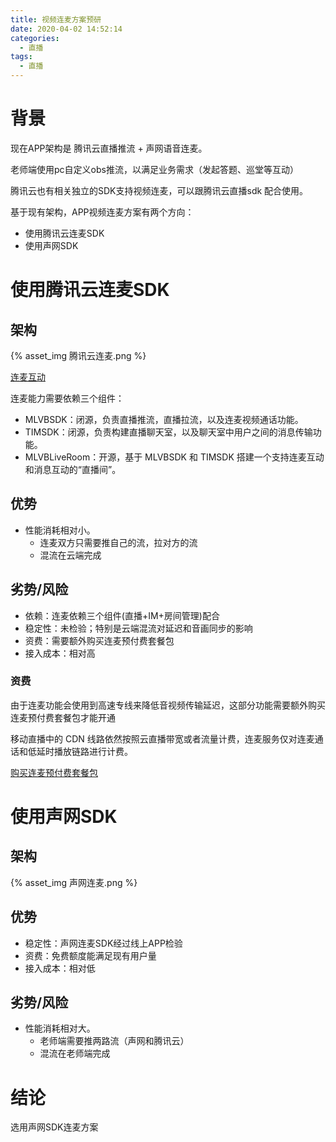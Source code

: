 ```yaml
---
title: 视频连麦方案预研
date: 2020-04-02 14:52:14
categories:
  - 直播
tags:
  - 直播
---
```


# 背景

现在APP架构是 腾讯云直播推流 + 声网语音连麦。

老师端使用pc自定义obs推流，以满足业务需求（发起答题、巡堂等互动）

腾讯云也有相关独立的SDK支持视频连麦，可以跟腾讯云直播sdk 配合使用。

基于现有架构，APP视频连麦方案有两个方向：

- 使用腾讯云连麦SDK
- 使用声网SDK

# 使用腾讯云连麦SDK

## 架构

{% asset_img 腾讯云连麦.png %}

[连麦互动](https://cloud.tencent.com/document/product/454/14606)

连麦能力需要依赖三个组件：

- MLVBSDK：闭源，负责直播推流，直播拉流，以及连麦视频通话功能。
- TIMSDK：闭源，负责构建直播聊天室，以及聊天室中用户之间的消息传输功能。
- MLVBLiveRoom：开源，基于 MLVBSDK 和 TIMSDK 搭建一个支持连麦互动和消息互动的“直播间”。

## 优势

- 性能消耗相对小。
	- 连麦双方只需要推自己的流，拉对方的流
	- 混流在云端完成

## 劣势/风险

- 依赖：连麦依赖三个组件(直播+IM+房间管理)配合
- 稳定性：未检验；特别是云端混流对延迟和音画同步的影响
- 资费：需要额外购买连麦预付费套餐包
- 接入成本：相对高

### 资费

由于连麦功能会使用到高速专线来降低音视频传输延迟，这部分功能需要额外购买连麦预付费套餐包才能开通

移动直播中的 CDN 线路依然按照云直播带宽或者流量计费，连麦服务仅对连麦通话和低延时播放链路进行计费。

[购买连麦预付费套餐包](https://cloud.tencent.com/document/product/454/8008)

# 使用声网SDK

## 架构

{% asset_img 声网连麦.png %}

## 优势

- 稳定性：声网连麦SDK经过线上APP检验
- 资费：免费额度能满足现有用户量
- 接入成本：相对低

## 劣势/风险

- 性能消耗相对大。
	- 老师端需要推两路流（声网和腾讯云）
	- 混流在老师端完成

# 结论

选用声网SDK连麦方案	